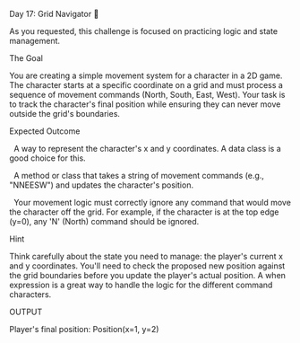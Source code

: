 Day 17: Grid Navigator 🧭



As you requested, this challenge is focused on practicing logic and state management.



The Goal



You are creating a simple movement system for a character in a 2D game. The character starts at a specific coordinate on a grid and must process a sequence of movement commands (North, South, East, West). Your task is to track the character's final position while ensuring they can never move outside the grid's boundaries.



Expected Outcome



&nbsp;   A way to represent the character's x and y coordinates. A data class is a good choice for this.



&nbsp;   A method or class that takes a string of movement commands (e.g., "NNEESW") and updates the character's position.



&nbsp;   Your movement logic must correctly ignore any command that would move the character off the grid. For example, if the character is at the top edge (y=0), any 'N' (North) command should be ignored.



Hint



Think carefully about the state you need to manage: the player's current x and y coordinates. You'll need to check the proposed new position against the grid boundaries before you update the player's actual position. A when expression is a great way to handle the logic for the different command characters.



OUTPUT



Player's final position: Position(x=1, y=2)

